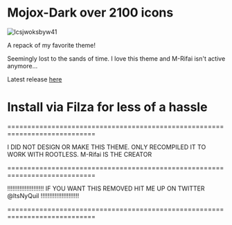 # Mojox-Dark over 2100 icons

![lcsjwoksbyw41](https://github.com/ItsNyQuil/Mojox-Dark/assets/158770359/36bfac52-374e-4bfe-a730-7feb65161da6)

A repack of my favorite theme!

Seemingly lost to the sands of time. I love this theme and M-Rifai isn't active anymore...

Latest release [here](https://github.com/ItsNyQuil/Mojox-Dark/releases/tag/1.0)

# Install via Filza for less of a hassle




============================================================================

I DID NOT DESIGN OR MAKE THIS THEME. ONLY RECOMPILED IT TO WORK WITH ROOTLESS. M-Rifai IS THE CREATOR

============================================================================

!!!!!!!!!!!!!!!!!!!!! IF YOU WANT THIS REMOVED HIT ME UP ON TWITTER @ltsNyQuil !!!!!!!!!!!!!!!!!!!!!!

============================================================================
